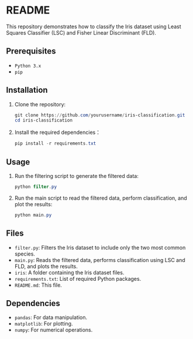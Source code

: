# README
This repository demonstrates how to classify the Iris dataset using Least Squares Classifier (LSC) and Fisher Linear Discriminant (FLD).

## Prerequisites

- `Python 3.x`
- `pip`

## Installation
1. Clone the repository:
   ```powershell
   git clone https://github.com/yourusername/iris-classification.git
   cd iris-classification

2. Install the required dependencies：
   ```powershell
   pip install -r requirements.txt

## Usage
1. Run the filtering script to generate the filtered data:
   ```powershell
   python filter.py

2. Run the main script to read the filtered data, perform classification, and plot the results:

   ```powershell
   python main.py
   ```

## Files
- `filter.py`: Filters the Iris dataset to include only the two most common species.
- `main.py`: Reads the filtered data, performs classification using LSC and FLD, and plots the results.
- `iris`: A folder containing the Iris dataset files.
- `requirements.txt`: List of required Python packages.
- `README.md`: This file.

## Dependencies

- `pandas`: For data manipulation.
- `matplotlib`: For plotting.
- `numpy`: For numerical operations.